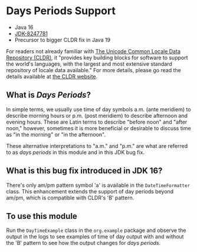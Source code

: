# Days Periods Support

* Java 16
* [JDK-8247781](https://bugs.openjdk.java.net/browse/JDK-8247781)
* Precursor to bigger CLDR fix in Java 19

For readers not already familiar with [The Unicode Common Locale
Data Repository (CLDR)](https://cldr.unicode.org/), it "provides key
building blocks for software to support the world's languages, with
the largest and most extensive standard repository of locale data
available." For more details, please go read the details available
at [the CLDR website](https://cldr.unicode.org/).

## What is _Days Periods_?

In simple terms, we usually use time of day symbols a.m. (ante
meridiem) to describe morning hours or p.m. (post meridiem) to
describe afternoon and evening hours. These are Latin terms to
describe "before noon" and "after noon," however, sometimes it is
more beneficial or desirable to discuss time as "in the morning" or
"in the afternoon".

These alternative interpretations to "a.m." and "p.m." are what are
referred to as _days periods_ in this module and in this JDK bug
fix.

## What is this bug fix introduced in JDK 16?

There's only am/pm pattern symbol 'a' is available in the
`DateTimeFormatter` class. This enhancement extends the support of
day periods beyond am/pm, which is compatible with CLDR's 'B'
pattern.

## To use this module

Run the `DayTimeExample` class in the `org.example` package and
observe the output in the logs to see examples of time of day
output with and without the 'B' pattern to see how the output
changes for _days periods_.
